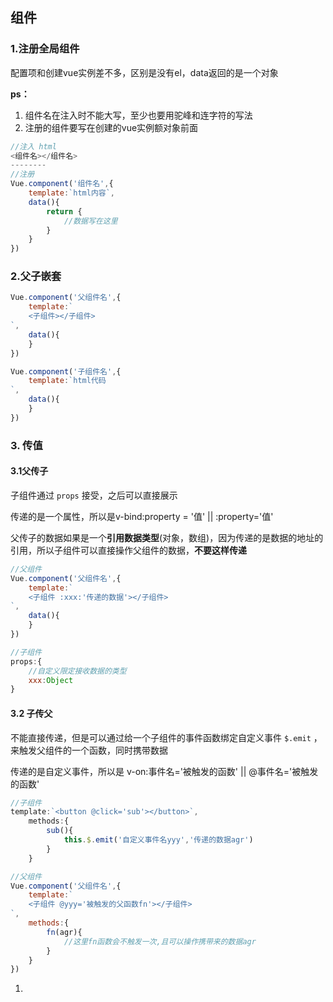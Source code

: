 ## 组件

### 1.注册全局组件

配置项和创建vue实例差不多，区别是没有el，data返回的是一个对象

**ps：**

1.  组件名在注入时不能大写，至少也要用驼峰和连字符的写法
2. 注册的组件要写在创建的vue实例额对象前面

```js
//注入 html
<组件名></组件名>
--------
//注册
Vue.component('组件名',{
    template:`html内容`,
    data(){
        return {
            //数据写在这里
        }
    }
})
```

### 2.父子嵌套

```js
Vue.component('父组件名',{
    template:`
	<子组件></子组件>
`,
    data(){
    }
})

Vue.component('子组件名',{
    template:`html代码
`,
    data(){
    }
})
```

### 3. 传值

#### 3.1父传子

子组件通过 `props` 接受，之后可以直接展示

传递的是一个属性，所以是v-bind:property = '值' || :property='值'

父传子的数据如果是一个**引用数据类型**(对象，数组)，因为传递的是数据的地址的引用，所以子组件可以直接操作父组件的数据，**不要这样传递**

```js
//父组件
Vue.component('父组件名',{
    template:`
	<子组件 :xxx:'传递的数据'></子组件>
`,
    data(){
    }
})
```

```js
//子组件
props:{
    //自定义限定接收数据的类型
    xxx:Object
}
```

#### 3.2 子传父

不能直接传递，但是可以通过给一个子组件的事件函数绑定自定义事件 `$.emit` ，来触发父组件的一个函数，同时携带数据

传递的是自定义事件，所以是 v-on:事件名='被触发的函数' || @事件名='被触发的函数'

```js
//子组件
template:`<button @click='sub'></button>`,
    methods:{
        sub(){
            this.$.emit('自定义事件名yyy','传递的数据agr')
        }
    }

```

```js
//父组件
Vue.component('父组件名',{
    template:`
	<子组件 @yyy='被触发的父函数fn'></子组件>
`,
    methods:{
        fn(agr){
            //这里fn函数会不触发一次,且可以操作携带来的数据agr
        }
    }
})

```

1. 